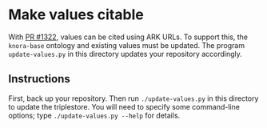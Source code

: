 # Make values citable

With [PR #1322](https://github.com/dhlab-basel/Knora/pull/1322), values can be cited
using ARK URLs. To support this, the `knora-base` ontology and existing values must be
updated. The program `update-values.py` in this directory updates your repository
accordingly.

## Instructions

First, back up your repository. Then run `./update-values.py` in this directory
to update the triplestore. You will need to specify some command-line options; type
`./update-values.py --help` for details.
